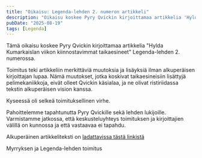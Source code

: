 ```yaml
---
title: "Oikaisu: Legenda-lehden 2. numeron artikkeli"
description: "Oikaisu koskee Pyry Qvickin kirjoittamaa artikkelia 'Hylda Kumarkaislan viikon kiinnostavimmat taikaesineet' Legenda-lehden 2. numerossa."
pubDate: "2025-08-19"
tags: [Legenda]
---
```

Tämä oikaisu koskee Pyry Qvickin kirjoittamaa artikkelia "Hylda Kumarkaislan viikon kiinnostavimmat taikaesineet" Legenda-lehden 2. numerossa.

Toimitus teki artikkeliin merkittäviä muutoksia ja lisäyksiä ilman alkuperäisen kirjoittajan lupaa. Nämä muutokset, jotka koskivat taikaesineisiin lisättyjä pelimekaniikkoja, eivät olleet Qvickin käsialaa, ja ne olivat ristiriidassa tekstin alkuperäisen vision kanssa.

Kyseessä oli selkeä toimituksellinen virhe.

Pahoittelemme tapahtunutta Pyry Qvickille sekä lehden lukijoille. Varmistamme jatkossa, että keskusteluyhteys toimituksen ja kirjoittajien välillä on kunnossa ja että vastaavaa ei tapahdu.

Alkuperäinen artikkeliteksti on [ladattavissa tästä linkistä](/downloads/hylda-kulmakaisla-alkuperainen.pdf)

Myrryksen ja Legenda-lehden toimitus

 